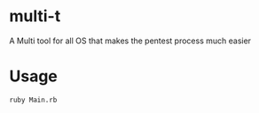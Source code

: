 # multi-t
A Multi tool for all OS that makes the pentest process much easier


#  Usage
``` ruby Main.rb ``` 
